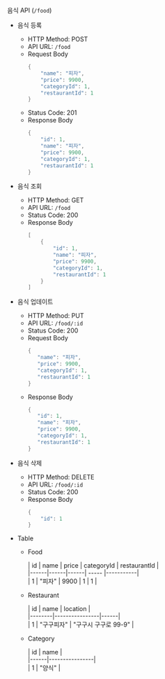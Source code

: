 음식 API (`/food`)

- 음식 등록
    + HTTP Method: POST
    + API URL: `/food`
    + Request Body
      ```java
      {
          "name": "피자",
          "price": 9900,
          "categoryId": 1,
          "restaurantId": 1
      }
      ```
    + Status Code: 201
    + Response Body
      ```java
      {
          "id": 1,
          "name": "피자",
          "price": 9900,
          "categoryId": 1,
          "restaurantId": 1
      }
      ```

- 음식 조회
    + HTTP Method: GET
    + API URL: `/food`
    + Status Code: 200
    + Response Body
      ```java
      [ 
          {
              "id": 1,
              "name": "피자",
              "price": 9900,
              "categoryId": 1,
              "restaurantId": 1
          }
      ]
      ```

- 음식 업데이트
    + HTTP Method: PUT
    + API URL: `/food/:id`
    + Status Code: 200
    + Request Body
      ```java
      {
         "name": "피자",
         "price": 9900,
         "categoryId": 1,
         "restaurantId": 1
      }
      ```
    + Response Body
      ```java
      {
         "id": 1,
         "name": "피자",
         "price": 9900,
         "categoryId": 1,
         "restaurantId": 1
      }
      ```

- 음식 삭제
    + HTTP Method: DELETE
    + API URL: `/food/:id`
    + Status Code: 200
    + Response Body
      ```java
      {
          "id": 1
      }
      ```

- Table
    - Food

      | id  | name | price | categoryId | restaurantId |   
            |------|------|------| ----- |-----------|   
      | 1   | "피자" | 9900  | 1 | 1         | 

    - Restaurant

      | id  | name   | location       |   
            |--------|----------------|------|   
      | 1   | "구구피자" | "구구시 구구로 99-9" | 

    - Category

      | id  | name |    
            |------|----------------|   
      | 1   | "양식" | 
